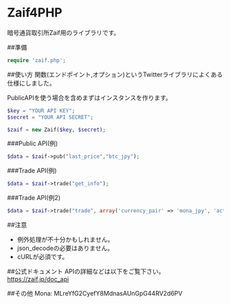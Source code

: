 Zaif4PHP
==========

暗号通貨取引所Zaif用のライブラリです。

##準備

```php
require 'zaif.php';
```

##使い方
関数(エンドポイント,オプション)というTwitterライブラリによくある仕様にしました。  
  
  
PublicAPIを使う場合を含めまずはインスタンスを作ります。
```php
$key = "YOUR API KEY";
$secret = "YOUR API SECRET";

$zaif = new Zaif($key, $secret);
```
###Public API(例)
```php
$data = $zaif->pub("last_price","btc_jpy");
```

###Trade API(例)
```php
$data = $zaif->trade("get_info");
```
###Trade API(例2)
```php
$data = $zaif->trade("trade", array('currency_pair' => 'mona_jpy', 'action' => 'ask', 'price' => 10000, 'amount' => 1 ) );
```

##注意
 - 例外処理が不十分かもしれません。
 - json_decodeの必要はありません。
 - cURLが必須です。
 
##公式ドキュメント
APIの詳細などは以下をご覧下さい。  
https://zaif.jp/doc_api

##その他
Mona: MLreYfG2CyefY8MdnasAUnGpG44RV2d6PV
